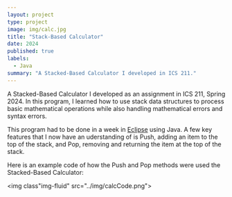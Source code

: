 ```yaml
---
layout: project
type: project
image: img/calc.jpg
title: "Stack-Based Calculator"
date: 2024
published: true
labels:
  - Java
summary: "A Stacked-Based Calculator I developed in ICS 211."
---
```


A Stacked-Based Calculator I developed as an assignment in ICS 211, Spring 2024. In this program, I learned how to use stack data structures to process basic mathematical operations while also handling mathematical errors and syntax errors. 

This program had to be done in a week in [Eclipse](https://eclipseide.org/) using Java. A few key features that I now have an uderstanding of is Push, adding an item to the top of the stack, and Pop, removing and returning the item at the top of the stack. 

Here is an example code of how the Push and Pop methods were used the Stacked-Based Calculator:

<img class"img-fluid" src="../img/calcCode.png"> 
